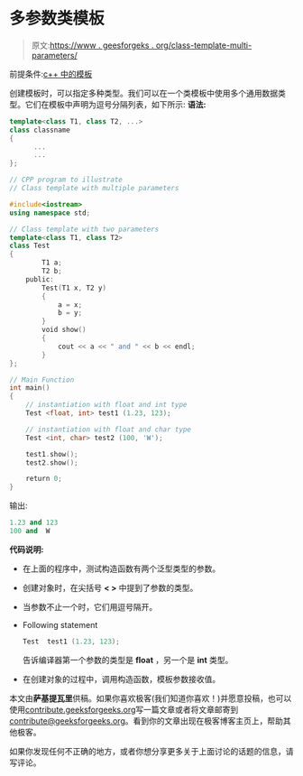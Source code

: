 # 多参数类模板

> 原文:[https://www . geesforgeks . org/class-template-multi-parameters/](https://www.geeksforgeeks.org/class-template-multiple-parameters/)

前提条件:[c++ 中的模板](https://www.geeksforgeeks.org/templates-cpp/)

创建模板时，可以指定多种类型。我们可以在一个类模板中使用多个通用数据类型。它们在模板中声明为逗号分隔列表，如下所示:
**语法:**

```cpp
template<class T1, class T2, ...>
class classname
{
      ...
      ...
};

```

```cpp
// CPP program to illustrate
// Class template with multiple parameters

#include<iostream>
using namespace std;

// Class template with two parameters
template<class T1, class T2>
class Test
{
        T1 a;
        T2 b;
    public:
        Test(T1 x, T2 y)
        {
            a = x;
            b = y;
        }
        void show()
        {
            cout << a << " and " << b << endl;
        }
};

// Main Function
int main()
{
    // instantiation with float and int type
    Test <float, int> test1 (1.23, 123);

    // instantiation with float and char type
    Test <int, char> test2 (100, 'W');   

    test1.show();
    test2.show();

    return 0;
}
```

输出:

```cpp
1.23 and 123
100 and  W

```

**代码说明:**

*   在上面的程序中，测试构造函数有两个泛型类型的参数。
*   创建对象时，在尖括号 **< >** 中提到了参数的类型。
*   当参数不止一个时，它们用逗号隔开。
*   Following statement

    ```cpp
    Test  test1 (1.23, 123);
    ```

    告诉编译器第一个参数的类型是 **float** ，另一个是 **int** 类型。

*   在创建对象的过程中，调用构造函数，模板参数接收值。

本文由**萨基提瓦里**供稿。如果你喜欢极客(我们知道你喜欢！)并愿意投稿，也可以使用[contribute.geeksforgeeks.org](http://www.contribute.geeksforgeeks.org)写一篇文章或者将文章邮寄到 contribute@geeksforgeeks.org。看到你的文章出现在极客博客主页上，帮助其他极客。

如果你发现任何不正确的地方，或者你想分享更多关于上面讨论的话题的信息，请写评论。
